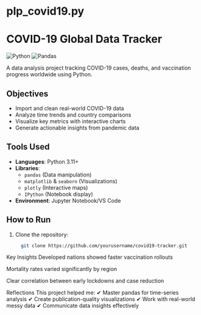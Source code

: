 # plp_covid19.py
# COVID-19 Global Data Tracker

![Python](https://img.shields.io/badge/python-3.11%2B-blue)
![Pandas](https://img.shields.io/badge/pandas-2.0%2B-orange)

A data analysis project tracking COVID-19 cases, deaths, and vaccination progress worldwide using Python.

## Objectives
- Import and clean real-world COVID-19 data
- Analyze time trends and country comparisons
- Visualize key metrics with interactive charts
- Generate actionable insights from pandemic data

## Tools Used
- **Languages**: Python 3.11+
- **Libraries**:
  - `pandas` (Data manipulation)
  - `matplotlib` & `seaborn` (Visualizations)
  - `plotly` (Interactive maps)
  - `IPython` (Notebook display)
- **Environment**: Jupyter Notebook/VS Code

## How to Run
1. Clone the repository:
   ```bash
     git clone https://github.com/yourusername/covid19-tracker.git
Key Insights
Developed nations showed faster vaccination rollouts

Mortality rates varied significantly by region

Clear correlation between early lockdowns and case reduction

Reflections
This project helped me:
✔ Master pandas for time-series analysis
✔ Create publication-quality visualizations
✔ Work with real-world messy data
✔ Communicate data insights effectively

